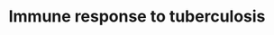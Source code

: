 ---
annotations:
- id: DOID:399
  parent: disease by infectious agent
  type: Disease Ontology
  value: tuberculosis
authors:
- Andra
- Egonw
- Khanspers
- Eweitz
description: 'This pathway is published in "The human immune response to tuberculosis
  and its treatment: a view from the blood" (PMID: 25703554).  Proteins on this pathway
  have targeted assays available via the [https://assays.cancer.gov/available_assays?wp_id=WP4197
  CPTAC Assay Portal].'
last-edited: 2021-12-22
ndex: ab358379-8b69-11eb-9e72-0ac135e8bacf
organisms:
- Homo sapiens
redirect_from:
- /index.php/Pathway:WP4197
- /instance/WP4197
revision: null
schema-jsonld:
- '@context': https://schema.org/
  '@id': https://wikipathways.github.io/pathways/WP4197.html
  '@type': Dataset
  creator:
    '@type': Organization
    name: WikiPathways
  description: 'This pathway is published in "The human immune response to tuberculosis
    and its treatment: a view from the blood" (PMID: 25703554).  Proteins on this
    pathway have targeted assays available via the [https://assays.cancer.gov/available_assays?wp_id=WP4197
    CPTAC Assay Portal].'
  keywords:
  - DRIP150
  - GIP2
  - GIP3
  - IFI35
  - IFIT1
  - IFIT3
  - IFITM1
  - IFNAR1
  - IFNAR2
  - IFNG
  - IFNGR1
  - IFNGR2
  - IFNa/IFNb
  - IRF1
  - IRF9
  - JAK1
  - JAK2
  - MX1
  - OAS1
  - PIAS1
  - PSMB8
  - PTPN2
  - SOCS1
  - STAT1
  - STAT2
  - TAP1
  - TYK2
  license: CC0
  name: Immune response to tuberculosis
seo: CreativeWork
title: Immune response to tuberculosis
wpid: WP4197
---